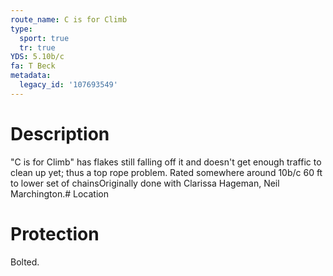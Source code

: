 ```yaml
---
route_name: C is for Climb
type:
  sport: true
  tr: true
YDS: 5.10b/c
fa: T Beck
metadata:
  legacy_id: '107693549'
---
```

# Description
"C is for Climb" has flakes still falling off it and doesn't get enough traffic to clean up yet; thus a top rope problem. Rated somewhere around 10b/c 60 ft to lower set of chainsOriginally done with Clarissa Hageman, Neil Marchington.# Location
# Protection
Bolted.